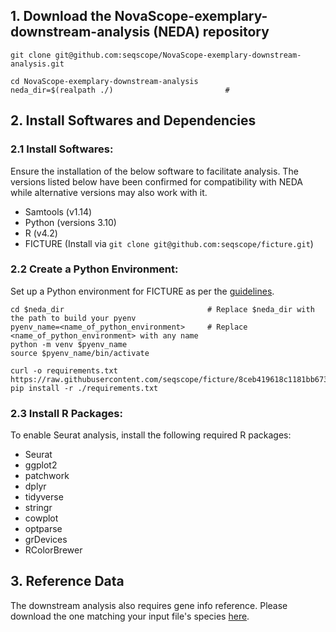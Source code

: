 ## 1. Download the NovaScope-exemplary-downstream-analysis (NEDA) repository

```
git clone git@github.com:seqscope/NovaScope-exemplary-downstream-analysis.git 

cd NovaScope-exemplary-downstream-analysis
neda_dir=$(realpath ./)                         # 
```

## 2. Install Softwares and Dependencies

### 2.1 Install Softwares:

Ensure the installation of the below software to facilitate analysis. The versions listed below have been confirmed for compatibility with NEDA while alternative versions may also work with it.

* Samtools (v1.14)
* Python (versions 3.10) 
* R (v4.2)
* FICTURE (Install via `git clone git@github.com:seqscope/ficture.git`)

### 2.2 Create a Python Environment:

Set up a Python environment for FICTURE as per the [guidelines](https://github.com/seqscope/ficture/blob/8ceb419618c1181bb673255427b53198c4887cfa/requirements.txt).

```
cd $neda_dir                                # Replace $neda_dir with the path to build your pyenv
pyenv_name=<name_of_python_environment>     # Replace <name_of_python_environment> with any name
python -m venv $pyenv_name
source $pyenv_name/bin/activate

curl -o requirements.txt https://raw.githubusercontent.com/seqscope/ficture/8ceb419618c1181bb673255427b53198c4887cfa/requirements.txt
pip install -r ./requirements.txt
```

### 2.3 Install R Packages:

To enable Seurat analysis, install the following required R packages:

* Seurat
* ggplot2
* patchwork
* dplyr
* tidyverse
* stringr
* cowplot
* optparse
* grDevices
* RColorBrewer

## 3. Reference Data

The downstream analysis also requires gene info reference. Please download the one matching your input file's species [here](https://github.com/seqscope/ficture/tree/protocol/info).
